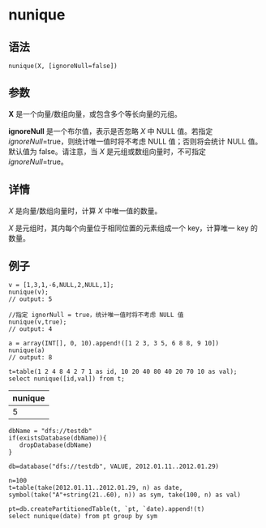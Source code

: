 # nunique

## 语法

`nunique(X, [ignoreNull=false])`

## 参数

**X** 是一个向量/数组向量，或包含多个等长向量的元组。

**ignoreNull** 是一个布尔值，表示是否忽略 *X* 中 NULL 值。若指定
*ignoreNull*=true，则统计唯一值时将不考虑 NULL 值；否则将会统计 NULL 值。默认值为 false。请注意，当 *X*
是元组或数组向量时，不可指定 *ignoreNull*=true。

## 详情

*X* 是向量/数组向量时，计算 *X* 中唯一值的数量。

*X* 是元组时，其内每个向量位于相同位置的元素组成一个 key，计算唯一 key 的数量。

## 例子

```
v = [1,3,1,-6,NULL,2,NULL,1];
nunique(v);
// output: 5

//指定 ignorNull = true，统计唯一值时将不考虑 NULL 值
nunique(v,true);
// output: 4

a = array(INT[], 0, 10).append!([1 2 3, 3 5, 6 8 8, 9 10])
nunique(a)
// output: 8
```

```
t=table(1 2 4 8 4 2 7 1 as id, 10 20 40 80 40 20 70 10 as val);
select nunique([id,val]) from t;
```

| nunique |
| --- |
| 5 |

```
dbName = "dfs://testdb"
if(existsDatabase(dbName)){
   dropDatabase(dbName)
}

db=database("dfs://testdb", VALUE, 2012.01.11..2012.01.29)

n=100
t=table(take(2012.01.11..2012.01.29, n) as date, symbol(take("A"+string(21..60), n)) as sym, take(100, n) as val)

pt=db.createPartitionedTable(t, `pt, `date).append!(t)
select nunique(date) from pt group by sym
```

